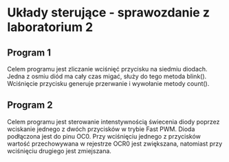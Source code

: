 # Układy sterujące - sprawozdanie z laboratorium 2

## Program 1

Celem programu jest zliczanie wciśnięć przycisku na siedmiu diodach. Jedna z osmiu diód ma cały czas migać, służy do tego metoda blink().
Wciśnięcie przycisku generuje przerwanie i wywołanie metody count().

## Program 2

Celem programu jest sterowanie intenstywnością świecenia diody poprzez wciskanie jednego z dwóch przycisków w trybie Fast PWM.
Dioda podłączona jest do pinu OC0. Przy wciśnięciu jednego z przycisków wartość przechowywana w rejestrze OCR0 jest zwiększana,
natomiast przy wciśnięciu drugiego jest zmiejszana.

